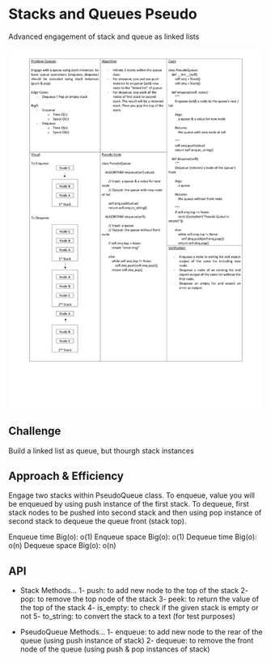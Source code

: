 # Stacks and Queues Pseudo

Advanced engagement of stack and queue as linked lists

![Whiteboard](./whiteboard.jpg)

## Challenge

Build a linked list as queue, but thourgh stack instances

## Approach & Efficiency

Engage two stacks within PseudoQueue class. To enqueue, value you will be enqueued by using push instance of the first stack. To dequeue, first stack nodes to be pushed into second stack and then using pop instance of second stack to dequeue the queue front (stack top).

Enqueue time Big(o): o(1)
Enqueue space Big(o): o(1)
Dequeue time Big(o): o(n)
Dequeue space Big(o): o(n)

## API

- Stack Methods...
  1- push: to add new node to the top of the stack
  2- pop: to remove the top node of the stack
  3- peek: to return the value of the top of the stack
  4- is_empty: to check if the given stack is empty or not
  5- to_string: to convert the stack to a text (for test purposes)

- PseudoQueue Methods...
  1- enqueue: to add new node to the rear of the queue (using push instance of stack)
  2- dequeue: to remove the front node of the queue (using push & pop instances of stack)
